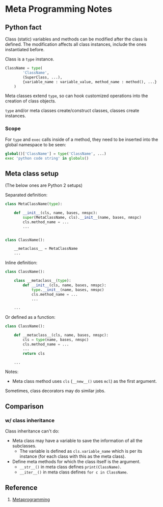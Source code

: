 # Meta Programming Notes

## Python fact

Class (static) variables and methods can be modified after the class is defined. The modification affects all class instances, include the ones instantiated before.

Class is a `type` instance. 


```python
ClassName = type(
		'ClassName', 
		(SuperClass, ...), 
		{variable_name : variable_value, method_name : method(), ...}
	)
```

Meta classes extend `type`, so can hook customized operations into the creation of class objects.

`type` and/or meta classes create/construct classes, classes create instances. 

### Scope

For `type` and `exec` calls inside of a method, they need to be inserted into the global namespace to be seen:

```python
global()['ClassName'] = type('ClassName', ...)
exec 'python code string' in globals()
```

## Meta class setup

(The below ones are Python 2 setups)

Separated definition:

```python
class MetaClassName(type):

	def __init__(cls, name, bases, nmspc):
        super(MetaClassName, cls).__init__(name, bases, nmspc)
        cls.method_name = ...
        ...


class ClassName():

	__metaclass__ = MetaClassName
	...
```

Inline definition:

```python
class ClassName():

	class __metaclass__(type):
		def __init__(cls, name, bases, nmspc):
	        type.__init__(name, bases, nmspc)
	        cls.method_name = ...
	        ...

    ...
```

Or defined as a function:

```python
class ClassName():

	def __metaclass__(cls, name, bases, nmspc):
	    cls = type(name, bases, nmspc)
	    cls.method_name = ...
	    ...
	    return cls

    ...
```

Notes:

- Meta class method uses `cls` (`__new__()` uses `mcl`) as the first argument.

Sometimes, class decorators may do similar jobs.

## Comparison

### w/ class inheritance

Class inheritance can't do:

- Meta class may have a variable to save the information of all the subclasses.
	- The variable is defined as `cls.variable_name` which is per its instance (for each class with this as the meta class).
- Define meta methods for which the class itself is the argument.
	- `__str__()` in meta class defines `print(ClassName)`.
	- `__iter__()` in meta class defines `for c in ClassName`.

## Reference

1. [Metaprogramming](http://python-3-patterns-idioms-test.readthedocs.io/en/latest/Metaprogramming.html)